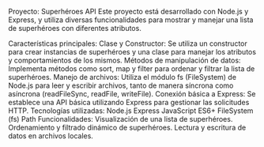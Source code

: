 Proyecto: Superhéroes API
Este proyecto está desarrollado con Node.js y Express, y utiliza diversas funcionalidades para mostrar y manejar una lista de superhéroes con diferentes atributos.

Características principales:
Clase y Constructor: Se utiliza un constructor para crear instancias de superhéroes y una clase para manejar los atributos y comportamientos de los mismos.
Métodos de manipulación de datos: Implementa métodos como sort, map y filter para ordenar y filtrar la lista de superhéroes.
Manejo de archivos: Utiliza el módulo fs (FileSystem) de Node.js para leer y escribir archivos, tanto de manera síncrona como asíncrona (readFileSync, readFile, writeFile).
Conexión básica a Express: Se establece una API básica utilizando Express para gestionar las solicitudes HTTP.
Tecnologías utilizadas:
Node.js
Express
JavaScript ES6+
FileSystem (fs)
Path
Funcionalidades:
Visualización de una lista de superhéroes.
Ordenamiento y filtrado dinámico de superhéroes.
Lectura y escritura de datos en archivos locales.
